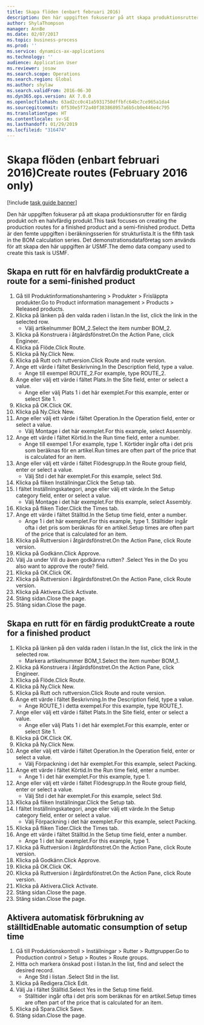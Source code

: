 ```yaml
---
title: Skapa flöden (enbart februari 2016)
description: Den här uppgiften fokuserar på att skapa produktionsrutter för en färdig produkt och en halvfärdig produkt.
author: ShylaThompson
manager: AnnBe
ms.date: 02/07/2017
ms.topic: business-process
ms.prod: ''
ms.service: dynamics-ax-applications
ms.technology: ''
audience: Application User
ms.reviewer: josaw
ms.search.scope: Operations
ms.search.region: Global
ms.author: shylaw
ms.search.validFrom: 2016-06-30
ms.dyn365.ops.version: AX 7.0.0
ms.openlocfilehash: 63ad2cc0c41a5931750dffbfc64bc7ce965a1da4
ms.sourcegitcommit: 0f530e5f72a40f383868957a6b5cb0e446e4c795
ms.translationtype: HT
ms.contentlocale: sv-SE
ms.lasthandoff: 01/29/2019
ms.locfileid: "316474"
---
```

# <a name="create-routes-february-2016-only"></a><span data-ttu-id="cb1fe-103">Skapa flöden (enbart februari 2016)</span><span class="sxs-lookup"><span data-stu-id="cb1fe-103">Create routes (February 2016 only)</span></span>

[!include [task guide banner](../../includes/task-guide-banner.md)]

<span data-ttu-id="cb1fe-104">Den här uppgiften fokuserar på att skapa produktionsrutter för en färdig produkt och en halvfärdig produkt.</span><span class="sxs-lookup"><span data-stu-id="cb1fe-104">This task focuses on creating the production routes for a finished product and a semi-finished product.</span></span> <span data-ttu-id="cb1fe-105">Detta är den femte uppgiften i beräkningsserien för strukturlista.</span><span class="sxs-lookup"><span data-stu-id="cb1fe-105">It is the fifth task in the BOM calculation series.</span></span> <span data-ttu-id="cb1fe-106">Det demonstrationsdataföretag som används för att skapa den här uppgiften är USMF.</span><span class="sxs-lookup"><span data-stu-id="cb1fe-106">The demo data company used to create this task is USMF.</span></span>


## <a name="create-a-route-for-a-semi-finished-product"></a><span data-ttu-id="cb1fe-107">Skapa en rutt för en halvfärdig produkt</span><span class="sxs-lookup"><span data-stu-id="cb1fe-107">Create a route for a semi-finished product</span></span>
1. <span data-ttu-id="cb1fe-108">Gå till Produktinformationshantering > Produkter > Frisläppta produkter.</span><span class="sxs-lookup"><span data-stu-id="cb1fe-108">Go to Product information management > Products > Released products.</span></span>
2. <span data-ttu-id="cb1fe-109">Klicka på länken på den valda raden i listan.</span><span class="sxs-lookup"><span data-stu-id="cb1fe-109">In the list, click the link in the selected row.</span></span>
    * <span data-ttu-id="cb1fe-110">Välj artikelnummer BOM_2.</span><span class="sxs-lookup"><span data-stu-id="cb1fe-110">Select the item number BOM_2.</span></span>  
3. <span data-ttu-id="cb1fe-111">Klicka på Konstruera i åtgärdsfönstret.</span><span class="sxs-lookup"><span data-stu-id="cb1fe-111">On the Action Pane, click Engineer.</span></span>
4. <span data-ttu-id="cb1fe-112">Klicka på Flöde.</span><span class="sxs-lookup"><span data-stu-id="cb1fe-112">Click Route.</span></span>
5. <span data-ttu-id="cb1fe-113">Klicka på Ny.</span><span class="sxs-lookup"><span data-stu-id="cb1fe-113">Click New.</span></span>
6. <span data-ttu-id="cb1fe-114">Klicka på Rutt och ruttversion.</span><span class="sxs-lookup"><span data-stu-id="cb1fe-114">Click Route and route version.</span></span>
7. <span data-ttu-id="cb1fe-115">Ange ett värde i fältet Beskrivning.</span><span class="sxs-lookup"><span data-stu-id="cb1fe-115">In the Description field, type a value.</span></span>
    * <span data-ttu-id="cb1fe-116">Ange till exempel ROUTE_2.</span><span class="sxs-lookup"><span data-stu-id="cb1fe-116">For example, type ROUTE_2.</span></span>  
8. <span data-ttu-id="cb1fe-117">Ange eller välj ett värde i fältet Plats.</span><span class="sxs-lookup"><span data-stu-id="cb1fe-117">In the Site field, enter or select a value.</span></span>
    * <span data-ttu-id="cb1fe-118">Ange eller välj Plats 1 i det här exemplet.</span><span class="sxs-lookup"><span data-stu-id="cb1fe-118">For this example, enter or select Site 1.</span></span>  
9. <span data-ttu-id="cb1fe-119">Klicka på OK.</span><span class="sxs-lookup"><span data-stu-id="cb1fe-119">Click OK.</span></span>
10. <span data-ttu-id="cb1fe-120">Klicka på Ny.</span><span class="sxs-lookup"><span data-stu-id="cb1fe-120">Click New.</span></span>
11. <span data-ttu-id="cb1fe-121">Ange eller välj ett värde i fältet Operation.</span><span class="sxs-lookup"><span data-stu-id="cb1fe-121">In the Operation field, enter or select a value.</span></span>
    * <span data-ttu-id="cb1fe-122">Välj Montage i det här exemplet.</span><span class="sxs-lookup"><span data-stu-id="cb1fe-122">For this example, select Assembly.</span></span>  
12. <span data-ttu-id="cb1fe-123">Ange ett värde i fältet Körtid.</span><span class="sxs-lookup"><span data-stu-id="cb1fe-123">In the Run time field, enter a number.</span></span>
    * <span data-ttu-id="cb1fe-124">Ange till exempel 1.</span><span class="sxs-lookup"><span data-stu-id="cb1fe-124">For example, type 1.</span></span> <span data-ttu-id="cb1fe-125">Körtider ingår ofta i det pris som beräknas för en artikel.</span><span class="sxs-lookup"><span data-stu-id="cb1fe-125">Run times are often part of the price that is calculated for an item.</span></span>  
13. <span data-ttu-id="cb1fe-126">Ange eller välj ett värde i fältet Flödesgrupp.</span><span class="sxs-lookup"><span data-stu-id="cb1fe-126">In the Route group field, enter or select a value.</span></span>
    * <span data-ttu-id="cb1fe-127">Välj Std i det här exemplet.</span><span class="sxs-lookup"><span data-stu-id="cb1fe-127">For this example, select Std.</span></span>  
14. <span data-ttu-id="cb1fe-128">Klicka på fliken Inställningar.</span><span class="sxs-lookup"><span data-stu-id="cb1fe-128">Click the Setup tab.</span></span>
15. <span data-ttu-id="cb1fe-129">I fältet Inställningskategori, ange eller välj ett värde.</span><span class="sxs-lookup"><span data-stu-id="cb1fe-129">In the Setup category field, enter or select a value.</span></span>
    * <span data-ttu-id="cb1fe-130">Välj Montage i det här exemplet.</span><span class="sxs-lookup"><span data-stu-id="cb1fe-130">For this example, select Assembly.</span></span>  
16. <span data-ttu-id="cb1fe-131">Klicka på fliken Tider.</span><span class="sxs-lookup"><span data-stu-id="cb1fe-131">Click the Times tab.</span></span>
17. <span data-ttu-id="cb1fe-132">Ange ett värde i fältet Ställtid.</span><span class="sxs-lookup"><span data-stu-id="cb1fe-132">In the Setup time field, enter a number.</span></span>
    * <span data-ttu-id="cb1fe-133">Ange 1 i det här exemplet.</span><span class="sxs-lookup"><span data-stu-id="cb1fe-133">For this example, type 1.</span></span> <span data-ttu-id="cb1fe-134">Ställtider ingår ofta i det pris som beräknas för en artikel.</span><span class="sxs-lookup"><span data-stu-id="cb1fe-134">Setup times are often part of the price that is calculated for an item.</span></span>  
18. <span data-ttu-id="cb1fe-135">Klicka på Ruttversion i åtgärdsfönstret.</span><span class="sxs-lookup"><span data-stu-id="cb1fe-135">On the Action Pane, click Route version.</span></span>
19. <span data-ttu-id="cb1fe-136">Klicka på Godkänn.</span><span class="sxs-lookup"><span data-stu-id="cb1fe-136">Click Approve.</span></span>
20. <span data-ttu-id="cb1fe-137">Välj Ja under Vill du även godkänna rutten? .</span><span class="sxs-lookup"><span data-stu-id="cb1fe-137">Select Yes in the Do you also want to approve the route? field.</span></span>
21. <span data-ttu-id="cb1fe-138">Klicka på OK.</span><span class="sxs-lookup"><span data-stu-id="cb1fe-138">Click OK.</span></span>
22. <span data-ttu-id="cb1fe-139">Klicka på Ruttversion i åtgärdsfönstret.</span><span class="sxs-lookup"><span data-stu-id="cb1fe-139">On the Action Pane, click Route version.</span></span>
23. <span data-ttu-id="cb1fe-140">Klicka på Aktivera.</span><span class="sxs-lookup"><span data-stu-id="cb1fe-140">Click Activate.</span></span>
24. <span data-ttu-id="cb1fe-141">Stäng sidan.</span><span class="sxs-lookup"><span data-stu-id="cb1fe-141">Close the page.</span></span>
25. <span data-ttu-id="cb1fe-142">Stäng sidan.</span><span class="sxs-lookup"><span data-stu-id="cb1fe-142">Close the page.</span></span>

## <a name="create-a-route-for-a-finished-product"></a><span data-ttu-id="cb1fe-143">Skapa en rutt för en färdig produkt</span><span class="sxs-lookup"><span data-stu-id="cb1fe-143">Create a route for a finished product</span></span>
1. <span data-ttu-id="cb1fe-144">Klicka på länken på den valda raden i listan.</span><span class="sxs-lookup"><span data-stu-id="cb1fe-144">In the list, click the link in the selected row.</span></span>
    * <span data-ttu-id="cb1fe-145">Markera artikelnummer BOM_1.</span><span class="sxs-lookup"><span data-stu-id="cb1fe-145">Select the item number BOM_1.</span></span>  
2. <span data-ttu-id="cb1fe-146">Klicka på Konstruera i åtgärdsfönstret.</span><span class="sxs-lookup"><span data-stu-id="cb1fe-146">On the Action Pane, click Engineer.</span></span>
3. <span data-ttu-id="cb1fe-147">Klicka på Flöde.</span><span class="sxs-lookup"><span data-stu-id="cb1fe-147">Click Route.</span></span>
4. <span data-ttu-id="cb1fe-148">Klicka på Ny.</span><span class="sxs-lookup"><span data-stu-id="cb1fe-148">Click New.</span></span>
5. <span data-ttu-id="cb1fe-149">Klicka på Rutt och ruttversion.</span><span class="sxs-lookup"><span data-stu-id="cb1fe-149">Click Route and route version.</span></span>
6. <span data-ttu-id="cb1fe-150">Ange ett värde i fältet Beskrivning.</span><span class="sxs-lookup"><span data-stu-id="cb1fe-150">In the Description field, type a value.</span></span>
    * <span data-ttu-id="cb1fe-151">Ange ROUTE_1 i detta exempel.</span><span class="sxs-lookup"><span data-stu-id="cb1fe-151">For this example, type ROUTE_1.</span></span>  
7. <span data-ttu-id="cb1fe-152">Ange eller välj ett värde i fältet Plats.</span><span class="sxs-lookup"><span data-stu-id="cb1fe-152">In the Site field, enter or select a value.</span></span>
    * <span data-ttu-id="cb1fe-153">Ange eller välj Plats 1 i det här exemplet.</span><span class="sxs-lookup"><span data-stu-id="cb1fe-153">For this example, enter or select Site 1.</span></span>  
8. <span data-ttu-id="cb1fe-154">Klicka på OK.</span><span class="sxs-lookup"><span data-stu-id="cb1fe-154">Click OK.</span></span>
9. <span data-ttu-id="cb1fe-155">Klicka på Ny.</span><span class="sxs-lookup"><span data-stu-id="cb1fe-155">Click New.</span></span>
10. <span data-ttu-id="cb1fe-156">Ange eller välj ett värde i fältet Operation.</span><span class="sxs-lookup"><span data-stu-id="cb1fe-156">In the Operation field, enter or select a value.</span></span>
    * <span data-ttu-id="cb1fe-157">Välj Förpackning i det här exemplet.</span><span class="sxs-lookup"><span data-stu-id="cb1fe-157">For this example, select Packing.</span></span>  
11. <span data-ttu-id="cb1fe-158">Ange ett värde i fältet Körtid.</span><span class="sxs-lookup"><span data-stu-id="cb1fe-158">In the Run time field, enter a number.</span></span>
    * <span data-ttu-id="cb1fe-159">Ange 1 i det här exemplet.</span><span class="sxs-lookup"><span data-stu-id="cb1fe-159">For this example, type 1.</span></span>  
12. <span data-ttu-id="cb1fe-160">Ange eller välj ett värde i fältet Flödesgrupp.</span><span class="sxs-lookup"><span data-stu-id="cb1fe-160">In the Route group field, enter or select a value.</span></span>
    * <span data-ttu-id="cb1fe-161">Välj Std i det här exemplet.</span><span class="sxs-lookup"><span data-stu-id="cb1fe-161">For this example, select Std.</span></span>  
13. <span data-ttu-id="cb1fe-162">Klicka på fliken Inställningar.</span><span class="sxs-lookup"><span data-stu-id="cb1fe-162">Click the Setup tab.</span></span>
14. <span data-ttu-id="cb1fe-163">I fältet Inställningskategori, ange eller välj ett värde.</span><span class="sxs-lookup"><span data-stu-id="cb1fe-163">In the Setup category field, enter or select a value.</span></span>
    * <span data-ttu-id="cb1fe-164">Välj Förpackning i det här exemplet.</span><span class="sxs-lookup"><span data-stu-id="cb1fe-164">For this example, select Packing.</span></span>  
15. <span data-ttu-id="cb1fe-165">Klicka på fliken Tider.</span><span class="sxs-lookup"><span data-stu-id="cb1fe-165">Click the Times tab.</span></span>
16. <span data-ttu-id="cb1fe-166">Ange ett värde i fältet Ställtid.</span><span class="sxs-lookup"><span data-stu-id="cb1fe-166">In the Setup time field, enter a number.</span></span>
    * <span data-ttu-id="cb1fe-167">Ange 1 i det här exemplet.</span><span class="sxs-lookup"><span data-stu-id="cb1fe-167">For this example, type 1.</span></span>  
17. <span data-ttu-id="cb1fe-168">Klicka på Ruttversion i åtgärdsfönstret.</span><span class="sxs-lookup"><span data-stu-id="cb1fe-168">On the Action Pane, click Route version.</span></span>
18. <span data-ttu-id="cb1fe-169">Klicka på Godkänn.</span><span class="sxs-lookup"><span data-stu-id="cb1fe-169">Click Approve.</span></span>
19. <span data-ttu-id="cb1fe-170">Klicka på OK.</span><span class="sxs-lookup"><span data-stu-id="cb1fe-170">Click OK.</span></span>
20. <span data-ttu-id="cb1fe-171">Klicka på Ruttversion i åtgärdsfönstret.</span><span class="sxs-lookup"><span data-stu-id="cb1fe-171">On the Action Pane, click Route version.</span></span>
21. <span data-ttu-id="cb1fe-172">Klicka på Aktivera.</span><span class="sxs-lookup"><span data-stu-id="cb1fe-172">Click Activate.</span></span>
22. <span data-ttu-id="cb1fe-173">Stäng sidan.</span><span class="sxs-lookup"><span data-stu-id="cb1fe-173">Close the page.</span></span>
23. <span data-ttu-id="cb1fe-174">Stäng sidan.</span><span class="sxs-lookup"><span data-stu-id="cb1fe-174">Close the page.</span></span>

## <a name="enable-automatic-consumption-of-setup-time"></a><span data-ttu-id="cb1fe-175">Aktivera automatisk förbrukning av ställtid</span><span class="sxs-lookup"><span data-stu-id="cb1fe-175">Enable automatic consumption of setup time</span></span>
1. <span data-ttu-id="cb1fe-176">Gå till Produktionskontroll > Inställningar > Rutter > Ruttgrupper.</span><span class="sxs-lookup"><span data-stu-id="cb1fe-176">Go to Production control > Setup > Routes > Route groups.</span></span>
2. <span data-ttu-id="cb1fe-177">Hitta och markera önskad post i listan.</span><span class="sxs-lookup"><span data-stu-id="cb1fe-177">In the list, find and select the desired record.</span></span>
    * <span data-ttu-id="cb1fe-178">Ange Std i listan .</span><span class="sxs-lookup"><span data-stu-id="cb1fe-178">Select Std in the list.</span></span>  
3. <span data-ttu-id="cb1fe-179">Klicka på Redigera.</span><span class="sxs-lookup"><span data-stu-id="cb1fe-179">Click Edit.</span></span>
4. <span data-ttu-id="cb1fe-180">Välj Ja i fältet Ställtid.</span><span class="sxs-lookup"><span data-stu-id="cb1fe-180">Select Yes in the Setup time field.</span></span>
    * <span data-ttu-id="cb1fe-181">Ställtider ingår ofta i det pris som beräknas för en artikel.</span><span class="sxs-lookup"><span data-stu-id="cb1fe-181">Setup times are often part of the price that is calculated for an item.</span></span>  
5. <span data-ttu-id="cb1fe-182">Klicka på Spara.</span><span class="sxs-lookup"><span data-stu-id="cb1fe-182">Click Save.</span></span>
6. <span data-ttu-id="cb1fe-183">Stäng sidan.</span><span class="sxs-lookup"><span data-stu-id="cb1fe-183">Close the page.</span></span>

